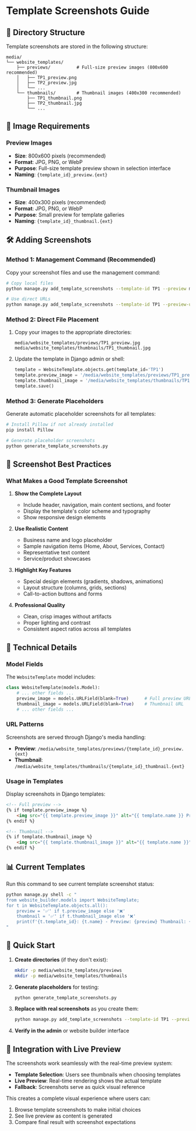 # Template Screenshots Guide

## 📁 Directory Structure

Template screenshots are stored in the following structure:

```
media/
└── website_templates/
    ├── previews/          # Full-size preview images (800x600 recommended)
    │   ├── TP1_preview.png
    │   ├── TP2_preview.jpg
    │   └── ...
    └── thumbnails/        # Thumbnail images (400x300 recommended)
        ├── TP1_thumbnail.png
        ├── TP2_thumbnail.jpg
        └── ...
```

## 🎯 Image Requirements

### Preview Images
- **Size**: 800x600 pixels (recommended)
- **Format**: JPG, PNG, or WebP
- **Purpose**: Full-size template preview shown in selection interface
- **Naming**: `{template_id}_preview.{ext}`

### Thumbnail Images  
- **Size**: 400x300 pixels (recommended)
- **Format**: JPG, PNG, or WebP
- **Purpose**: Small preview for template galleries
- **Naming**: `{template_id}_thumbnail.{ext}`

## 🛠️ Adding Screenshots

### Method 1: Management Command (Recommended)

Copy your screenshot files and use the management command:

```bash
# Copy local files
python manage.py add_template_screenshots --template-id TP1 --preview my_preview.jpg --thumbnail my_thumb.jpg

# Use direct URLs
python manage.py add_template_screenshots --template-id TP1 --preview-url https://example.com/preview.jpg --thumbnail-url https://example.com/thumb.jpg
```

### Method 2: Direct File Placement

1. Copy your images to the appropriate directories:
   ```
   media/website_templates/previews/TP1_preview.jpg
   media/website_templates/thumbnails/TP1_thumbnail.jpg
   ```

2. Update the template in Django admin or shell:
   ```python
   template = WebsiteTemplate.objects.get(template_id='TP1')
   template.preview_image = '/media/website_templates/previews/TP1_preview.jpg'
   template.thumbnail_image = '/media/website_templates/thumbnails/TP1_thumbnail.jpg'
   template.save()
   ```

### Method 3: Generate Placeholders

Generate automatic placeholder screenshots for all templates:

```bash
# Install Pillow if not already installed
pip install Pillow

# Generate placeholder screenshots
python generate_template_screenshots.py
```

## 🎨 Screenshot Best Practices

### What Makes a Good Template Screenshot

1. **Show the Complete Layout**
   - Include header, navigation, main content sections, and footer
   - Display the template's color scheme and typography
   - Show responsive design elements

2. **Use Realistic Content**
   - Business name and logo placeholder
   - Sample navigation items (Home, About, Services, Contact)
   - Representative text content
   - Service/product showcases

3. **Highlight Key Features**
   - Special design elements (gradients, shadows, animations)
   - Layout structure (columns, grids, sections)
   - Call-to-action buttons and forms

4. **Professional Quality**
   - Clean, crisp images without artifacts
   - Proper lighting and contrast
   - Consistent aspect ratios across all templates

## 🔧 Technical Details

### Model Fields

The `WebsiteTemplate` model includes:

```python
class WebsiteTemplate(models.Model):
    # ... other fields ...
    preview_image = models.URLField(blank=True)      # Full preview URL
    thumbnail_image = models.URLField(blank=True)    # Thumbnail URL
    # ... other fields ...
```

### URL Patterns

Screenshots are served through Django's media handling:

- **Preview**: `/media/website_templates/previews/{template_id}_preview.{ext}`
- **Thumbnail**: `/media/website_templates/thumbnails/{template_id}_thumbnail.{ext}`

### Usage in Templates

Display screenshots in Django templates:

```html
<!-- Full preview -->
{% if template.preview_image %}
    <img src="{{ template.preview_image }}" alt="{{ template.name }} Preview" class="template-preview">
{% endif %}

<!-- Thumbnail -->
{% if template.thumbnail_image %}
    <img src="{{ template.thumbnail_image }}" alt="{{ template.name }}" class="template-thumbnail">
{% endif %}
```

## 📊 Current Templates

Run this command to see current template screenshot status:

```bash
python manage.py shell -c "
from website_builder.models import WebsiteTemplate;
for t in WebsiteTemplate.objects.all():
    preview = '✅' if t.preview_image else '❌'
    thumbnail = '✅' if t.thumbnail_image else '❌'
    print(f'{t.template_id}: {t.name} - Preview: {preview} Thumbnail: {thumbnail}')
"
```

## 🚀 Quick Start

1. **Create directories** (if they don't exist):
   ```bash
   mkdir -p media/website_templates/previews
   mkdir -p media/website_templates/thumbnails
   ```

2. **Generate placeholders** for testing:
   ```bash
   python generate_template_screenshots.py
   ```

3. **Replace with real screenshots** as you create them:
   ```bash
   python manage.py add_template_screenshots --template-id TP1 --preview real_screenshot.jpg
   ```

4. **Verify in the admin** or website builder interface

## 🎯 Integration with Live Preview

The screenshots work seamlessly with the real-time preview system:

- **Template Selection**: Users see thumbnails when choosing templates
- **Live Preview**: Real-time rendering shows the actual template
- **Fallback**: Screenshots serve as quick visual reference

This creates a complete visual experience where users can:
1. Browse template screenshots to make initial choices
2. See live preview as content is generated
3. Compare final result with screenshot expectations